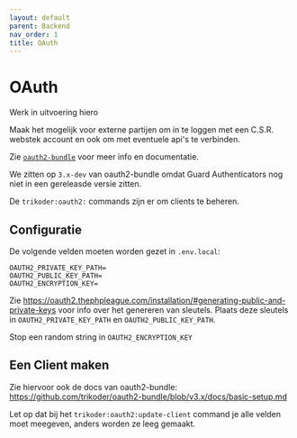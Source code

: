 ```yaml
---
layout: default
parent: Backend
nav_order: 1
title: OAuth
---
```


# OAuth

Werk in uitvoering hiero

Maak het mogelijk voor externe partijen om in te loggen met een C.S.R. webstek account en ook om met eventuele api's te verbinden.

Zie [`oauth2-bundle`](https://github.com/trikoder/oauth2-bundle) voor meer info en documentatie.

We zitten op `3.x-dev` van oauth2-bundle omdat Guard Authenticators nog niet in een gereleasde versie zitten.

De `trikoder:oauth2:` commands zijn er om clients te beheren.

## Configuratie

De volgende velden moeten worden gezet in `.env.local`:

```
OAUTH2_PRIVATE_KEY_PATH=
OAUTH2_PUBLIC_KEY_PATH=
OAUTH2_ENCRYPTION_KEY=
```

Zie https://oauth2.thephpleague.com/installation/#generating-public-and-private-keys voor info over het genereren van sleutels. Plaats deze sleutels in `OAUTH2_PRIVATE_KEY_PATH` en `OAUTH2_PUBLIC_KEY_PATH`.

Stop een random string in `OAUTH2_ENCRYPTION_KEY`

## Een Client maken

Zie hiervoor ook de docs van oauth2-bundle: https://github.com/trikoder/oauth2-bundle/blob/v3.x/docs/basic-setup.md

Let op dat bij het `trikoder:oauth2:update-client` command je alle velden moet meegeven, anders worden ze leeg gemaakt.
